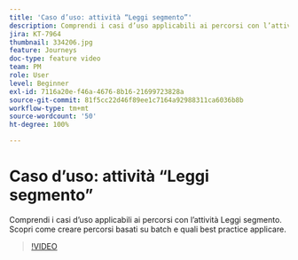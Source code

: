 ```yaml
---
title: 'Caso d’uso: attività “Leggi segmento”'
description: Comprendi i casi d’uso applicabili ai percorsi con l’attività Leggi segmento. Scopri come creare percorsi basati su batch e quali best practice applicare.
jira: KT-7964
thumbnail: 334206.jpg
feature: Journeys
doc-type: feature video
team: PM
role: User
level: Beginner
exl-id: 7116a20e-f46a-4676-8b16-21699723828a
source-git-commit: 81f5cc22d46f89ee1c7164a92988311ca6036b8b
workflow-type: tm+mt
source-wordcount: '50'
ht-degree: 100%

---
```


# Caso d’uso: attività “Leggi segmento”

Comprendi i casi d’uso applicabili ai percorsi con l’attività Leggi segmento. Scopri come creare percorsi basati su batch e quali best practice applicare.

>[!VIDEO](https://video.tv.adobe.com/v/334206?quality=12&learn=on)
